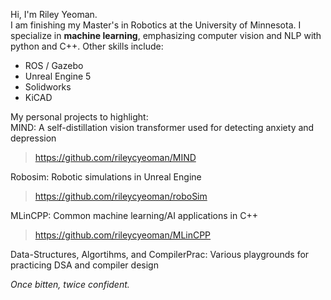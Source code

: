 Hi, I'm Riley Yeoman.  
I am finishing my Master's in Robotics at the University of Minnesota. I specialize in **machine learning**, emphasizing computer vision and NLP with python and C++. Other skills include:  
- ROS / Gazebo
- Unreal Engine 5
- Solidworks
- KiCAD


My personal projects to highlight:  
MIND: A self-distillation vision transformer used for detecting anxiety and depression
> https://github.com/rileycyeoman/MIND

Robosim: Robotic simulations in Unreal Engine
> https://github.com/rileycyeoman/roboSim

MLinCPP: Common machine learning/AI applications in C++
> https://github.com/rileycyeoman/MLinCPP

Data-Structures, Algortihms, and CompilerPrac: Various playgrounds for practicing DSA and compiler design
>
>
>

_Once bitten, twice confident._
<!---
rileycyeoman/rileycyeoman is a ✨ special ✨ repository because its `README.md` (this file) appears on your GitHub profile.
You can click the Preview link to take a look at your changes.
--->
